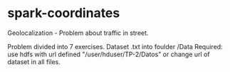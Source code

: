 # spark-coordinates

Geolocalization - Problem about traffic in street.

Problem divided into 7 exercises.
Dataset .txt into foulder /Data
Required: use hdfs with url defined "/user/hduser/TP-2/Datos" or change url of dataset in all files.
